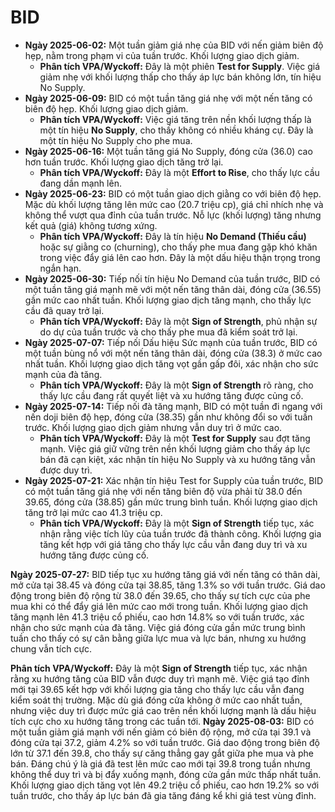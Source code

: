 # BID

- **Ngày 2025-06-02:** Một tuần giảm giá nhẹ của BID với nến giảm biên độ hẹp, nằm trong phạm vi của tuần trước. Khối lượng giao dịch giảm.
    - **Phân tích VPA/Wyckoff:** Đây là một phiên **Test for Supply**. Việc giá giảm nhẹ với khối lượng thấp cho thấy áp lực bán không lớn, tín hiệu No Supply.
- **Ngày 2025-06-09:** BID có một tuần tăng giá nhẹ với một nến tăng có biên độ hẹp. Khối lượng giao dịch giảm.
    - **Phân tích VPA/Wyckoff:** Việc giá tăng trên nền khối lượng thấp là một tín hiệu **No Supply**, cho thấy không có nhiều kháng cự. Đây là một tín hiệu No Supply cho phe mua.
- **Ngày 2025-06-16:** Một tuần tăng giá No Supply, đóng cửa (36.0) cao hơn tuần trước. Khối lượng giao dịch tăng trở lại.
    - **Phân tích VPA/Wyckoff:** Đây là một **Effort to Rise**, cho thấy lực cầu đang dần mạnh lên.
- **Ngày 2025-06-23:** BID có một tuần giao dịch giằng co với biên độ hẹp. Mặc dù khối lượng tăng lên mức cao (20.7 triệu cp), giá chỉ nhích nhẹ và không thể vượt qua đỉnh của tuần trước. Nỗ lực (khối lượng) tăng nhưng kết quả (giá) không tương xứng.
    - **Phân tích VPA/Wyckoff:** Đây là tín hiệu **No Demand (Thiếu cầu)** hoặc sự giằng co (churning), cho thấy phe mua đang gặp khó khăn trong việc đẩy giá lên cao hơn. Đây là một dấu hiệu thận trọng trong ngắn hạn.
- **Ngày 2025-06-30:** Tiếp nối tín hiệu No Demand của tuần trước, BID có một tuần tăng giá mạnh mẽ với một nến tăng thân dài, đóng cửa (36.55) gần mức cao nhất tuần. Khối lượng giao dịch tăng mạnh, cho thấy lực cầu đã quay trở lại.
    - **Phân tích VPA/Wyckoff:** Đây là một **Sign of Strength**, phủ nhận sự do dự của tuần trước và cho thấy phe mua đã kiểm soát trở lại.
- **Ngày 2025-07-07:** Tiếp nối Dấu hiệu Sức mạnh của tuần trước, BID có một tuần bùng nổ với một nến tăng thân dài, đóng cửa (38.3) ở mức cao nhất tuần. Khối lượng giao dịch tăng vọt gần gấp đôi, xác nhận cho sức mạnh của đà tăng.
    - **Phân tích VPA/Wyckoff:** Đây là một **Sign of Strength** rõ ràng, cho thấy lực cầu đang rất quyết liệt và xu hướng tăng được củng cố.
- **Ngày 2025-07-14:** Tiếp nối đà tăng mạnh, BID có một tuần đi ngang với nến doji biên độ hẹp, đóng cửa (38.35) gần như không đổi so với tuần trước. Khối lượng giao dịch giảm nhưng vẫn duy trì ở mức cao.
    - **Phân tích VPA/Wyckoff:** Đây là một **Test for Supply** sau đợt tăng mạnh. Việc giá giữ vững trên nền khối lượng giảm cho thấy áp lực bán đã cạn kiệt, xác nhận tín hiệu No Supply và xu hướng tăng vẫn được duy trì.
- **Ngày 2025-07-21:** Xác nhận tín hiệu Test for Supply của tuần trước, BID có một tuần tăng giá nhẹ với nến tăng biên độ vừa phải từ 38.0 đến 39.65, đóng cửa (38.85) gần mức trung bình tuần. Khối lượng giao dịch tăng trở lại mức cao 41.3 triệu cp.
    - **Phân tích VPA/Wyckoff:** Đây là một **Sign of Strength** tiếp tục, xác nhận rằng việc tích lũy của tuần trước đã thành công. Khối lượng gia tăng kết hợp với giá tăng cho thấy lực cầu vẫn đang duy trì và xu hướng tăng được củng cố.


**Ngày 2025-07-27:** BID tiếp tục xu hướng tăng giá với nến tăng có thân dài, mở cửa tại 38.45 và đóng cửa tại 38.85, tăng 1.3% so với tuần trước. Giá dao động trong biên độ rộng từ 38.0 đến 39.65, cho thấy sự tích cực của phe mua khi có thể đẩy giá lên mức cao mới trong tuần. Khối lượng giao dịch tăng mạnh lên 41.3 triệu cổ phiếu, cao hơn 14.8% so với tuần trước, xác nhận cho sức mạnh của đà tăng. Việc giá đóng cửa gần mức trung bình tuần cho thấy có sự cân bằng giữa lực mua và lực bán, nhưng xu hướng chung vẫn tích cực.

**Phân tích VPA/Wyckoff:** Đây là một **Sign of Strength** tiếp tục, xác nhận rằng xu hướng tăng của BID vẫn được duy trì mạnh mẽ. Việc giá tạo đỉnh mới tại 39.65 kết hợp với khối lượng gia tăng cho thấy lực cầu vẫn đang kiểm soát thị trường. Mặc dù giá đóng cửa không ở mức cao nhất tuần, nhưng việc duy trì được mức giá cao trên nền khối lượng mạnh là dấu hiệu tích cực cho xu hướng tăng trong các tuần tới.
**Ngày 2025-08-03:**
BID có một tuần giảm giá mạnh với nến giảm có biên độ rộng, mở cửa tại 39.1 và đóng cửa tại 37.2, giảm 4.2% so với tuần trước. Giá dao động trong biên độ lớn từ 37.1 đến 39.8, cho thấy sự căng thẳng gay gắt giữa phe mua và phe bán. Đáng chú ý là giá đã test lên mức cao mới tại 39.8 trong tuần nhưng không thể duy trì và bị đẩy xuống mạnh, đóng cửa gần mức thấp nhất tuần. Khối lượng giao dịch tăng vọt lên 49.2 triệu cổ phiếu, cao hơn 19.2% so với tuần trước, cho thấy áp lực bán đã gia tăng đáng kể khi giá test vùng đỉnh.
